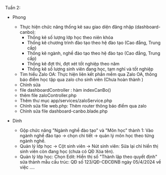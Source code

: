 Tuần 2: 
* Phong 
    - Thực hiện chức năng thống kê sau giao diện đăng nhập (dashboard-canbo):
        + Thống kê số lượng lớp học theo niên khóa
        + Thống kê chương trình đào tạo theo hệ đào tạo (Cao đẳng, Trung cấp)
        + Thống kê ngành, nghề đào tạo theo hệ đào tạo (Cao đẳng, Trung cấp)
        + Thống kê đợt thi, đợt xét tốt nghiệp theo năm
        + Thống kê số lượng sinh viên đang học, tạm nghỉ và tốt nghiệp
    - Tìm hiểu Zalo OA: Thực hiện liên kết phần mềm qua Zalo OA, thông báo điểm học tập qua zalo cho sinh viên (Chưa hoàn thành )

    * Chỉnh sửa
    - file dashboardController : hàm indexCanBo()
    - thêm file zaloController.php
    - Thêm thư mục app/services/zaloService.php
    - Chỉnh sửa file web.php: Thêm router thông báo điểm qua zalo
    - Chỉnh sửa file dashboard-canbo.blade.php

* Dinh 
    - Gộp chức năng "Ngành nghề đào tạo" và "Môn học" thành 1: Vào ngành nghề đào tạo -> chọn chi tiết -> quản lý môn học theo từng ngành nghề.
    - Quản lý lớp học -> Cột sinh viên -> Nút sinh viên: Sửa lại chỉ hiển thị sinh viên còn đang học (chưa có QĐ Xóa tên).
    - Quản lý lớp học: Chọn Edit: Hiển thị số "Thành lập theo quyết định" sửa thành mẫu cấu trúc: QĐ số 123/QĐ-CĐCĐNB ngày 05/4/2024 về việc ....